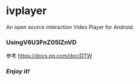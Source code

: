 # ivplayer
An open source Interaction Video Player for Android.

### UsingV6U3FnZ05lZnVD

参考 https://docs.qq.com/doc/DTW

### *Enjoy it!*
